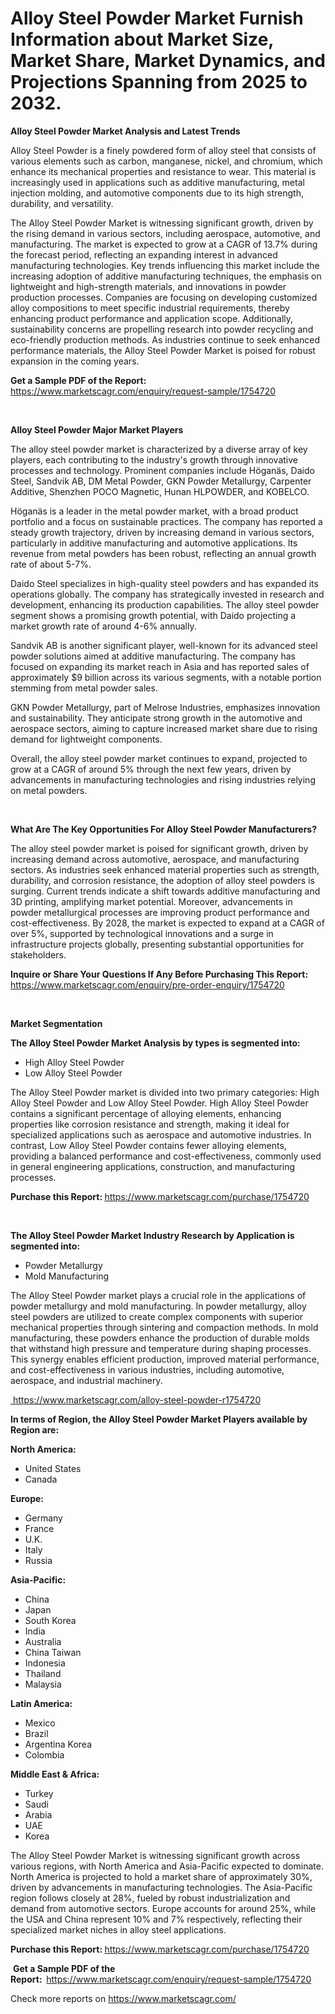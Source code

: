<p><h1>Alloy Steel Powder Market Furnish Information about Market Size, Market Share, Market Dynamics, and Projections Spanning from 2025 to 2032.</h1></p><p><strong>Alloy Steel Powder Market Analysis and Latest Trends</strong></p>
<p><p>Alloy Steel Powder is a finely powdered form of alloy steel that consists of various elements such as carbon, manganese, nickel, and chromium, which enhance its mechanical properties and resistance to wear. This material is increasingly used in applications such as additive manufacturing, metal injection molding, and automotive components due to its high strength, durability, and versatility.</p><p>The Alloy Steel Powder Market is witnessing significant growth, driven by the rising demand in various sectors, including aerospace, automotive, and manufacturing. The market is expected to grow at a CAGR of 13.7% during the forecast period, reflecting an expanding interest in advanced manufacturing technologies. Key trends influencing this market include the increasing adoption of additive manufacturing techniques, the emphasis on lightweight and high-strength materials, and innovations in powder production processes. Companies are focusing on developing customized alloy compositions to meet specific industrial requirements, thereby enhancing product performance and application scope. Additionally, sustainability concerns are propelling research into powder recycling and eco-friendly production methods. As industries continue to seek enhanced performance materials, the Alloy Steel Powder Market is poised for robust expansion in the coming years.</p></p>
<p><strong>Get a Sample PDF of the Report:&nbsp;</strong> <a href="https://www.marketscagr.com/enquiry/request-sample/1754720?utm_campaign=3368&utm_medium=2&utm_source=Github&utm_content=ia&utm_term=02042025&utm_id=alloy-steel-powder">https://www.marketscagr.com/enquiry/request-sample/1754720</a></p>
<p>&nbsp;</p>
<p><strong>Alloy Steel Powder Major Market Players</strong></p>
<p><p>The alloy steel powder market is characterized by a diverse array of key players, each contributing to the industry's growth through innovative processes and technology. Prominent companies include Höganäs, Daido Steel, Sandvik AB, DM Metal Powder, GKN Powder Metallurgy, Carpenter Additive, Shenzhen POCO Magnetic, Hunan HLPOWDER, and KOBELCO.</p><p>Höganäs is a leader in the metal powder market, with a broad product portfolio and a focus on sustainable practices. The company has reported a steady growth trajectory, driven by increasing demand in various sectors, particularly in additive manufacturing and automotive applications. Its revenue from metal powders has been robust, reflecting an annual growth rate of about 5-7%.</p><p>Daido Steel specializes in high-quality steel powders and has expanded its operations globally. The company has strategically invested in research and development, enhancing its production capabilities. The alloy steel powder segment shows a promising growth potential, with Daido projecting a market growth rate of around 4-6% annually.</p><p>Sandvik AB is another significant player, well-known for its advanced steel powder solutions aimed at additive manufacturing. The company has focused on expanding its market reach in Asia and has reported sales of approximately $9 billion across its various segments, with a notable portion stemming from metal powder sales.</p><p>GKN Powder Metallurgy, part of Melrose Industries, emphasizes innovation and sustainability. They anticipate strong growth in the automotive and aerospace sectors, aiming to capture increased market share due to rising demand for lightweight components.</p><p>Overall, the alloy steel powder market continues to expand, projected to grow at a CAGR of around 5% through the next few years, driven by advancements in manufacturing technologies and rising industries relying on metal powders.</p></p>
<p>&nbsp;</p>
<p><strong>What Are The Key Opportunities For Alloy Steel Powder Manufacturers?</strong></p>
<p><p>The alloy steel powder market is poised for significant growth, driven by increasing demand across automotive, aerospace, and manufacturing sectors. As industries seek enhanced material properties such as strength, durability, and corrosion resistance, the adoption of alloy steel powders is surging. Current trends indicate a shift towards additive manufacturing and 3D printing, amplifying market potential. Moreover, advancements in powder metallurgical processes are improving product performance and cost-effectiveness. By 2028, the market is expected to expand at a CAGR of over 5%, supported by technological innovations and a surge in infrastructure projects globally, presenting substantial opportunities for stakeholders.</p></p>
<p><strong>Inquire or Share Your Questions If Any Before Purchasing This Report:</strong> <a href="https://www.marketscagr.com/enquiry/pre-order-enquiry/1754720?utm_campaign=3368&utm_medium=2&utm_source=Github&utm_content=ia&utm_term=02042025&utm_id=alloy-steel-powder">https://www.marketscagr.com/enquiry/pre-order-enquiry/1754720</a></p>
<p>&nbsp;</p>
<p><strong>Market Segmentation</strong></p>
<p><strong>The Alloy Steel Powder Market Analysis by types is segmented into:</strong></p>
<p><ul><li>High Alloy Steel Powder</li><li>Low Alloy Steel Powder</li></ul></p>
<p><p>The Alloy Steel Powder market is divided into two primary categories: High Alloy Steel Powder and Low Alloy Steel Powder. High Alloy Steel Powder contains a significant percentage of alloying elements, enhancing properties like corrosion resistance and strength, making it ideal for specialized applications such as aerospace and automotive industries. In contrast, Low Alloy Steel Powder contains fewer alloying elements, providing a balanced performance and cost-effectiveness, commonly used in general engineering applications, construction, and manufacturing processes.</p></p>
<p><strong>Purchase this Report:&nbsp;</strong><a href="https://www.marketscagr.com/purchase/1754720?utm_campaign=3368&utm_medium=2&utm_source=Github&utm_content=ia&utm_term=02042025&utm_id=alloy-steel-powder">https://www.marketscagr.com/purchase/1754720</a></p>
<p>&nbsp;</p>
<p><strong>The Alloy Steel Powder Market Industry Research by Application is segmented into:</strong></p>
<p><ul><li>Powder Metallurgy</li><li>Mold Manufacturing</li></ul></p>
<p><p>The Alloy Steel Powder market plays a crucial role in the applications of powder metallurgy and mold manufacturing. In powder metallurgy, alloy steel powders are utilized to create complex components with superior mechanical properties through sintering and compaction methods. In mold manufacturing, these powders enhance the production of durable molds that withstand high pressure and temperature during shaping processes. This synergy enables efficient production, improved material performance, and cost-effectiveness in various industries, including automotive, aerospace, and industrial machinery.</p></p>
<p><a href="https://www.marketscagr.com/alloy-steel-powder-r1754720?utm_campaign=3368&utm_medium=2&utm_source=Github&utm_content=ia&utm_term=02042025&utm_id=alloy-steel-powder">&nbsp;https://www.marketscagr.com/alloy-steel-powder-r1754720</a></p>
<p><strong>In terms of Region, the Alloy Steel Powder Market Players available by Region are:</strong></p>
<p>
    <p> <strong> North America: </strong>
        <ul>
            <li>United States</li>
            <li>Canada</li>
        </ul>
        </p> 
    <p> <strong> Europe: </strong>
        <ul>
            <li>Germany</li>
            <li>France</li>
            <li>U.K.</li>
            <li>Italy</li>
            <li>Russia</li>
        </ul>
        </p> 
    <p> <strong> Asia-Pacific: </strong>
        <ul>
            <li>China</li>
            <li>Japan</li>
            <li>South Korea</li>
            <li>India</li>
            <li>Australia</li>
            <li>China Taiwan</li>
            <li>Indonesia</li>
            <li>Thailand</li>
            <li>Malaysia</li>
        </ul>
        </p> 
    <p> <strong> Latin America: </strong>
        <ul>
            <li>Mexico</li>
            <li>Brazil</li>
            <li>Argentina Korea</li>
            <li>Colombia</li>
        </ul>
        </p> 
    <p> <strong> Middle East & Africa: </strong>
        <ul>
            <li>Turkey</li>
            <li>Saudi</li>
            <li>Arabia</li>
            <li>UAE</li>
            <li>Korea</li>
        </ul>
    </p>
    </p>
<p><p>The Alloy Steel Powder Market is witnessing significant growth across various regions, with North America and Asia-Pacific expected to dominate. North America is projected to hold a market share of approximately 30%, driven by advancements in manufacturing technologies. The Asia-Pacific region follows closely at 28%, fueled by robust industrialization and demand from automotive sectors. Europe accounts for around 25%, while the USA and China represent 10% and 7% respectively, reflecting their specialized market niches in alloy steel applications.</p></p>
<p><strong>Purchase this Report: </strong><a href="https://www.marketscagr.com/purchase/1754720?utm_campaign=3368&utm_medium=2&utm_source=Github&utm_content=ia&utm_term=02042025&utm_id=alloy-steel-powder">https://www.marketscagr.com/purchase/1754720</a></p>
<p>&nbsp;<strong>Get a Sample PDF of the Report:&nbsp;&nbsp;</strong><a href="https://www.marketscagr.com/enquiry/request-sample/1754720?utm_campaign=3368&utm_medium=2&utm_source=Github&utm_content=ia&utm_term=02042025&utm_id=alloy-steel-powder">https://www.marketscagr.com/enquiry/request-sample/1754720</a></p>
<p><strong></strong></p>
<p>Check more reports on <a href="https://www.marketscagr.com/?utm_campaign=3368&utm_medium=2&utm_source=Github&utm_content=ia&utm_term=02042025&utm_id=alloy-steel-powder">https://www.marketscagr.com/</a></p>